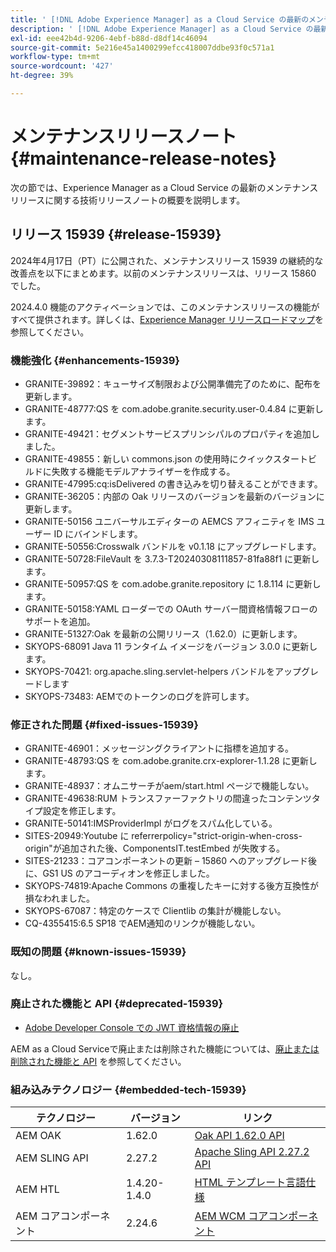 ```yaml
---
title: ' [!DNL Adobe Experience Manager] as a Cloud Service の最新のメンテナンスリリースノート'
description: ' [!DNL Adobe Experience Manager] as a Cloud Service の最新のメンテナンスリリースノート'
exl-id: eee42b4d-9206-4ebf-b88d-d8df14c46094
source-git-commit: 5e216e45a1400299efcc418007ddbe93f0c571a1
workflow-type: tm+mt
source-wordcount: '427'
ht-degree: 39%

---
```


# メンテナンスリリースノート {#maintenance-release-notes}

次の節では、Experience Manager as a Cloud Service の最新のメンテナンスリリースに関する技術リリースノートの概要を説明します。

## リリース 15939 {#release-15939}

2024年4月17日（PT）に公開された、メンテナンスリリース 15939 の継続的な改善点を以下にまとめます。以前のメンテナンスリリースは、リリース 15860 でした。

2024.4.0 機能のアクティベーションでは、このメンテナンスリリースの機能がすべて提供されます。詳しくは、[Experience Manager リリースロードマップ](https://experienceleague.adobe.com/docs/experience-manager-release-information/aem-release-updates/update-releases-roadmap.html?lang=ja)を参照してください。

### 機能強化 {#enhancements-15939}

* GRANITE-39892：キューサイズ制限および公開準備完了のために、配布を更新します。
* GRANITE-48777:QS を com.adobe.granite.security.user-0.4.84 に更新します。
* GRANITE-49421：セグメントサービスプリンシパルのプロパティを追加しました。
* GRANITE-49855：新しい commons.json の使用時にクイックスタートビルドに失敗する機能モデルアナライザーを作成する。
* GRANITE-47995:cq:isDelivered の書き込みを切り替えることができます。
* GRANITE-36205：内部の Oak リリースのバージョンを最新のバージョンに更新します。
* GRANITE-50156 ユニバーサルエディターの AEMCS アフィニティを IMS ユーザー ID にバインドします。
* GRANITE-50556:Crosswalk バンドルを v0.1.18 にアップグレードします。
* GRANITE-50728:FileVault を 3.7.3-T20240308111857-81fa88f1 に更新します。
* GRANITE-50957:QS を com.adobe.granite.repository に 1.8.114 に更新します。
* GRANITE-50158:YAML ローダーでの OAuth サーバー間資格情報フローのサポートを追加。
* GRANITE-51327:Oak を最新の公開リリース（1.62.0）に更新します。
* SKYOPS-68091 Java 11 ランタイム イメージをバージョン 3.0.0 に更新します。
* SKYOPS-70421: org.apache.sling.servlet-helpers バンドルをアップグレードします
* SKYOPS-73483: AEMでのトークンのログを許可します。

### 修正された問題 {#fixed-issues-15939}

* GRANITE-46901：メッセージングクライアントに指標を追加する。
* GRANITE-48793:QS を com.adobe.granite.crx-explorer-1.1.28 に更新します。
* GRANITE-48937：オムニサーチがaem/start.html ページで機能しない。
* GRANITE-49638:RUM トランスファーファクトリの間違ったコンテンツタイプ設定を修正します。
* GRANITE-50141:IMSProviderImpl がログをスパム化している。
* SITES-20949:Youtube に referrerpolicy=&quot;strict-origin-when-cross-origin&quot;が追加された後、ComponentsIT.testEmbed が失敗する。
* SITES-21233：コアコンポーネントの更新 – 15860 へのアップグレード後に、GS1 US のアコーディオンを修正しました。
* SKYOPS-74819:Apache Commons の重複したキーに対する後方互換性が損なわれました。
* SKYOPS-67087：特定のケースで Clientlib の集計が機能しない。
* CQ-4355415:6.5 SP18 でAEM通知のリンクが機能しない。

### 既知の問題 {#known-issues-15939}

なし。

### 廃止された機能と API {#deprecated-15939}

* [Adobe Developer Console での JWT 資格情報の廃止](/help/security/jwt-credentials-deprecation-in-adobe-developer-console.md)

AEM as a Cloud Serviceで廃止または削除された機能については、[廃止または削除された機能と API](/help/release-notes/deprecated-removed-features.md) を参照してください。

### 組み込みテクノロジー {#embedded-tech-15939}

| テクノロジー | バージョン | リンク |
|---|---|---|
| AEM OAK | 1.62.0 | [Oak API 1.62.0 API](https://www.javadoc.io/doc/org.apache.jackrabbit/oak-api/1.62.0/index.html) |
| AEM SLING API | 2.27.2 | [Apache Sling API 2.27.2 API](https://www.javadoc.io/doc/org.apache.sling/org.apache.sling.api/latest/index.html) |
| AEM HTL | 1.4.20-1.4.0 | [HTML テンプレート言語仕様](https://github.com/adobe/htl-spec) |
| AEM コアコンポーネント | 2.24.6 | [AEM WCM コアコンポーネント](https://github.com/adobe/aem-core-wcm-components) |
